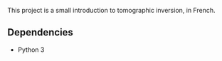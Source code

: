 

This project is a small introduction to tomographic inversion, in French.

## Dependencies

- Python 3